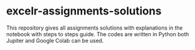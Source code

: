 # excelr-assignments-solutions
This repository gives all assignments solutions with explanations in the notebook with steps to steps guide.
The codes are written in Python both Jupiter and Google Colab can be used.
